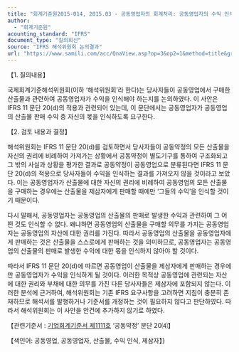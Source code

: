 ```yaml
---
title: "회계기준원2015-014, 2015.03 - 공동영업자의 회계처리: 공동영업자의 수익 인식(IFRS 11 ‘공동약정’)"
author:
  - "회계기준원"
acounting_standard: "IFRS"
document_type: "질의회신"
source: "IFRS 해석위원회 논의결과"
url: "https://www.samili.com/acc/QnaView.asp?op=3&op2=1&method=title&group=2123-15;1&orgcode=2&searchword=&page=11&code=%ED%9A%8C%EA%B3%84%EA%B8%B0%EC%A4%80%EC%9B%902015%2D014%3A20150331"
---
```

【1. 질의내용】

국제회계기준해석위원회(이하 ‘해석위원회’라 한다)는 당사자들이 공동영업에서 구매한 산출물과 관련하여 공동영업자가 수익을 인식해야 하는지를 논의하였다. 이 사안은 IFRS 11 문단 20(d)의 적용과 관련되어 있는데, 이 문단에서는 공동영업자가 공동영업의 산출물 판매 수익 중 자신의 몫을 인식하도록 요구한다.

  

【2. 검토 내용과 결정】

해석위원회는 IFRS 11 문단 20(d)를 검토하면서 당사자들이 공동약정의 모든 산출물을 자신의 권리에 비례하여 가져가는 상황에서 공동약정이 별도기구를 통하여 구조화되고 그 밖의 사실과 상황을 평가한 결과로 공동약정이 공동영업으로 분류된다면 IFRS 11 문단 20(d)의 적용으로 당사자들이 수익을 인식하는 결과를 가져오지 않을 것이라고 보았다. 이는 공동영업자가 산출물에 대한 자신의 권리에 비례하여 공동영업의 모든 산출물을 구매하는 경우에는 산출물을 제삼자에게 판매할 때에만 ‘그들의 수익’을 인식할 것이기 때문이다.

다시 말해서, 공동영업자는 공동영업의 산출물의 판매로 발생한 수익과 관련하여 그 어떤 것도 인식할 수 없다. 왜냐하면 공동영업의 산출물을 구매할 의무를 가지는 공동영업자는 공동영업의 자산에 대한 권리를 가진다. 따라서 공동영업의 산출물을 공동영업자에게 판매하는 것은 산출물을 스스로에게 판매하는 것을 의미하므로, 공동영업자는 공동영업의 산출물의 판매로 발생한 수익에 대한 몫을 인식하지 않아야 할 것이다.

따라서 IFRS 11 문단 20(d)에 따르면 공동영업이 산출물을 제삼자에게 판매하는 경우에만 공동영업자가 수익을 인식하게 될 것이다. 이러한 목적상 공동영업에 관련되는 자산에 대한 권리와 부채에 대한 의무를 가진 다른 당사자들은 제삼자에 포함되지 않는다. 이러한 분석에 근거하여, 해석위원회는 기존 IFRS 요구사항을 고려하면 지침이 충분히 존재하므로 해석서를 발행하거나 기준서를 개정하는 것이 필요하지 않다고 판단하였다. 따라서 해석위원회는 이 사안을 안건에 추가하지 않기로 하였다.

  

【관련기준서 : [기업회계기준서 제1111호](https://www.samili.com/acc/) ‘공동약정’ 문단 20⑷】

【색인어: 공동영업, 공동영업자, 산출물, 수익 인식, 제삼자】}